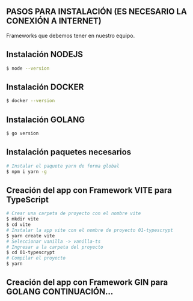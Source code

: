 
## PASOS PARA INSTALACIÓN (ES NECESARIO LA CONEXIÓN A INTERNET) 

Frameworks que debemos tener en nuestro equipo.

## Instalación NODEJS

```bash
$ node --version
```

## Instalación DOCKER

```bash
$ docker --version
```

## Instalación GOLANG

```bash
$ go version
```

## Instalación paquetes necesarios

```bash
# Instalar el paquete yarn de forma global
$ npm i yarn -g
```

## Creación del app con Framework VITE para TypeScript
```bash
# Crear una carpeta de proyecto con el nombre vite
$ mkdir vite
$ cd vite
# Instalar la app vite con el nombre de proyecto 01-typescrypt
$ yarn create vite
# Seleccionar vanilla -> vanilla-ts
# Ingresar a la carpeta del proyecto 
$ cd 01-typescrypt
# Compilar el proyecto 
$ yarn
```
## Creación del app con Framework GIN para GOLANG CONTINUACIÓN...
